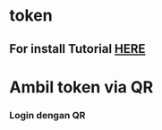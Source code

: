 # token
## For install Tutorial [HERE](https://www.youtube.com/watch?v=I4xFrAJwU64&t=3s)
# Ambil token via QR
### Login dengan QR
